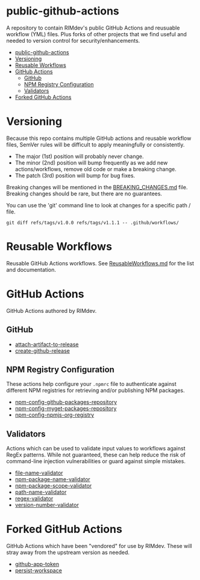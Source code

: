 # public-github-actions

A repository to contain RIMdev's public GitHub Actions and reusuable workflow (YML) files.  Plus forks of other projects that we find useful and needed to version control for security/enhancements.

- [public-github-actions](#public-github-actions)
- [Versioning](#versioning)
- [Reusable Workflows](#reusable-workflows)
- [GitHub Actions](#github-actions)
  - [GitHub](#github)
  - [NPM Registry Configuration](#npm-registry-configuration)
  - [Validators](#validators)
- [Forked GitHub Actions](#forked-github-actions)

# Versioning

Because this repo contains multiple GitHub actions and reusable workflow files, SemVer rules will be difficult to apply meaningfully or consistently.  

- The major (1st) position will probably never change.
- The minor (2nd) position will bump frequently as we add new actions/workflows, remove old code or make a breaking change.
- The patch (3rd) position will bump for bug fixes.

Breaking changes will be mentioned in the [BREAKING_CHANGES.md](BREAKING_CHANGES.md) file.  Breaking changes should be rare, but there are no guarantees.

You can use the 'git' command line to look at changes for a specific path / file.

    git diff refs/tags/v1.0.0 refs/tags/v1.1.1 -- .github/workflows/

# Reusable Workflows

Reusable GitHub Actions workflows. See [ReusableWorkflows.md](ReusableWorkflows.md) for the list and documentation.

# GitHub Actions

GitHub Actions authored by RIMdev.

## GitHub

- [attach-artifact-to-release](actions/attach-artifact-to-release/)
- [create-github-release](actions/create-github-release/)

## NPM Registry Configuration

These actions help configure your `.npmrc` file to authenticate against different NPM registries for retrieving and/or publishing NPM packages.

- [npm-config-github-packages-repository](actions/npm-config-github-packages-repository/)
- [npm-config-myget-packages-repository](actions/npm-config-myget-packages-repository/)
- [npm-config-npmjs-org-registry](actions/npm-config-npmjs-org-registry)

## Validators

Actions which can be used to validate input values to workflows against RegEx patterns.  While not guaranteed, these can help reduce the risk of command-line injection vulnerabilities or guard against simple mistakes.

- [file-name-validator](actions/file-name-validator/)
- [npm-package-name-validator](actions/npm-package-name-validator/)
- [npm-package-scope-validator](actions/npm-package-scope-validator)
- [path-name-validator](actions/path-name-validator/)
- [regex-validator](actions/regex-validator/)
- [version-number-validator](actions/version-number-validator/)

# Forked GitHub Actions

GitHub Actions which have been "vendored" for use by RIMdev.  These will stray away from the upstream version as needed.

- [github-app-token](forks/github-app-token/)
- [persist-workspace](forks/persist-workspace/)

